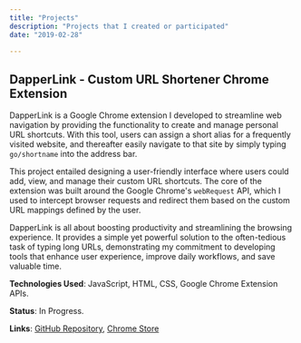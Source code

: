 ```yaml
---
title: "Projects"
description: "Projects that I created or participated"
date: "2019-02-28"

---
```

## DapperLink - Custom URL Shortener Chrome Extension

DapperLink is a Google Chrome extension I developed to streamline web navigation by providing the functionality to create and manage personal URL shortcuts. With this tool, users can assign a short alias for a frequently visited website, and thereafter easily navigate to that site by simply typing `go/shortname` into the address bar.

This project entailed designing a user-friendly interface where users could add, view, and manage their custom URL shortcuts. The core of the extension was built around the Google Chrome's `webRequest` API, which I used to intercept browser requests and redirect them based on the custom URL mappings defined by the user.

DapperLink is all about boosting productivity and streamlining the browsing experience. It provides a simple yet powerful solution to the often-tedious task of typing long URLs, demonstrating my commitment to developing tools that enhance user experience, improve daily workflows, and save valuable time.

**Technologies Used**: JavaScript, HTML, CSS, Google Chrome Extension APIs.

**Status**: In Progress.

**Links**: [GitHub Repository](https://github.com/yourusername/dapperlink.git), [Chrome Store](#https://github.com/yourusername/dapperlink.git)

